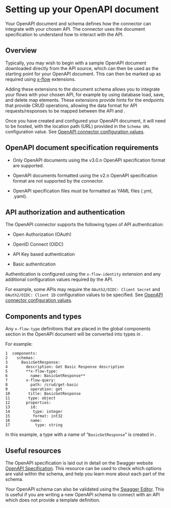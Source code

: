 # Setting up your OpenAPI document

<head>
  <meta name="guidename" content="Flow"/>
  <meta name="context" content="GUID-34619894-c8c6-4ea2-8218-0b8fde37b450"/>
</head>


Your OpenAPI document and schema defines how the connector can integrate with your chosen API. The connector uses the document specification to understand how to interact with the API.

## Overview

Typically, you may wish to begin with a sample OpenAPI document downloaded directly from the API source, which can then be used as the starting point for your OpenAPI document. This can then be marked up as required using [x-flow](/docs/Atomsphere/Flow/topics/flo-OpenAPI-connector-extensions_a6b9ffd3-cfb6-4423-ad3c-b3209b2f5a80.md) extensions.

Adding these extensions to the document schema allows you to integrate your flows with your chosen API, for example by using database load, save, and delete map elements. These extensions provide hints for the endpoints that provide CRUD operations, allowing the data format for API requests/responses to be mapped between the API and .

Once you have created and configured your OpenAPI document, it will need to be hosted, with the location path \(URL\) provided in the `Schema URL` configuration value. See [OpenAPI connector configuration values](/docs/Atomsphere/Flow/topics/flo-OpenAPI-connector-configuration_ef57ce5b-71ef-410e-848f-a1403d5f630b.md).

## OpenAPI document specification requirements

-   Only OpenAPI documents using the v3.0.n OpenAPI specification format are supported.

-   OpenAPI documents formatted using the v2.n OpenAPI specification format are not supported by the connector.

-   OpenAPI specification files must be formatted as YAML files \(.yml, .yaml\).


## API authorization and authentication

The OpenAPI connector supports the following types of API authentication:

-   Open Authorization \(OAuth\)

-   OpenID Connect \(OIDC\)

-   API Key based authentication

-   Basic authentication


Authentication is configured using the `x-flow-identity` extension and any additional configuration values required by the API.

For example, some APIs may require the `OAuth2/OIDC: Client Secret` and `OAuth2/OIDC: Client ID` configuration values to be specified. See [OpenAPI connector configuration values](/docs/Atomsphere/Flow/topics/flo-OpenAPI-connector-configuration_ef57ce5b-71ef-410e-848f-a1403d5f630b.md).

## Components and types

Any `x-flow-type` definitions that are placed in the global components section in the OpenAPI document will be converted into types in .

For example:

```
1  components:
2    schemas:
3      BasicGetResponse:
4        description: Get Basic Response description
5        **x-flow-type:
6          name: BasicGetResponse**
7        x-flow-query:
8          path: /crud/get-basic
9          operation: get
10        title: BasicGetResponse
11        type: object
12       properties:
13         id: 
14          type: integer
15          format: int32
16         name:
17           type: string
```

In this example, a type with a name of “`BasicGetResponse`” is created in .

## Useful resources

The OpenAPI specification is laid out in detail on the Swagger website [OpenAPI Specification](https://swagger.io/specification/). This resource can be used to check which options are valid within the schema, and help you learn more about each part of the schema.

Your OpenAPI schema can also be validated using the [Swagger Editor](https://editor.swagger.io/). This is useful if you are writing a new OpenAPI schema to connect with an API which does not provide a template definition.